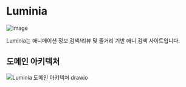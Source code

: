 # Luminia
![image](https://github.com/user-attachments/assets/7f19721b-e1ea-4b8a-9d38-eab600d2a6ab)

Luminia는 애니메이션 정보 검색/리뷰 및 줄거리 기반 애니 검색 사이트입니다.

## 도메인 아키텍처

![Luminia 도메인 아키텍처 drawio](https://github.com/user-attachments/assets/130149e7-01cf-4da9-b1e4-80cb9c4af702)
